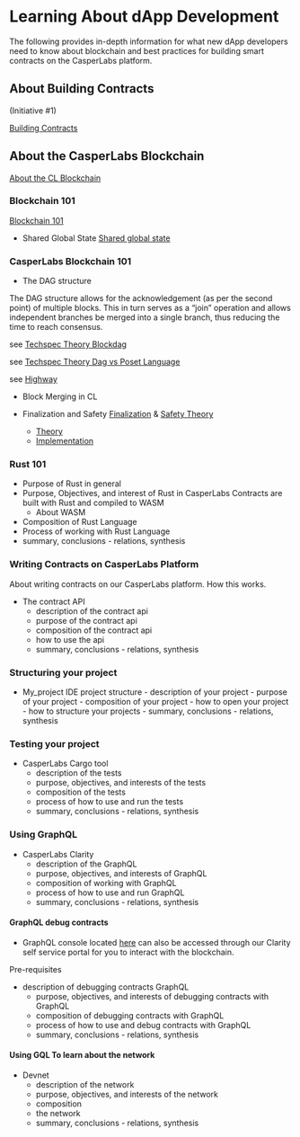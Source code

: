 
Learning About dApp Development
===============================

The following provides in-depth information for what new dApp developers need to know about blockchain and best practices for building smart contracts on the CasperLabs platform.

About Building Contracts
------------------------
(Initiative #1)

[Building Contracts](https://github.com/CasperLabs/CasperLabs/blob/master/docs/CONTRACTS.md)

About the CasperLabs Blockchain
-------------------------------

[About the CL Blockchain](https://techspec.casperlabs.io/en/latest/implementation/index.html#casperlabs-blockchain-design)

### Blockchain 101

[Blockchain 101](https://casperlabs.atlassian.net/wiki/spaces/EN/pages/8028213/Reading+List#ReadingList-Blockchain101)

- Shared Global State
[Shared global state](https://techspec.casperlabs.io/en/latest/implementation/global-state.html#global-state-head)


### CasperLabs Blockchain 101

- The DAG structure

The DAG structure allows for the acknowledgement (as per the second point) of multiple blocks. This in turn serves as a “join” operation and allows independent branches be merged into a single branch, thus reducing the time to reach consensus.

see [Techspec Theory Blockdag](https://techspec.casperlabs.io/en/latest/theory/naive-blockchain.html#blockdag)

see [Techspec Theory Dag vs Poset Language](https://techspec.casperlabs.io/en/latest/theory/naive-blockchain.html#dag-vs-poset-language)

see [Highway](https://techspec.casperlabs.io/en/latest/theory/highway.html#motivation)

- Block Merging in CL

- Finalization and Safety
  [Finalization](https://techspec.casperlabs.io/en/latest/theory/abstract-consensus.html#finality) & [Safety Theory](https://techspec.casperlabs.io/en/latest/theory/highway.html#highway)

  - [Theory](...)
  - [Implementation](https://techspec.casperlabs.io/en/latest/implementation/p2p.html#communications)


### Rust 101

- Purpose of Rust in general
- Purpose, Objectives, and interest of Rust in CasperLabs
  Contracts are built with Rust and compiled to WASM
  - About WASM
- Composition of Rust Language
- Process of working with Rust Language
- summary, conclusions - relations, synthesis

### Writing Contracts on CasperLabs Platform

About writing contracts on our CasperLabs platform.
How this works.

- The contract API
    - description of the contract api
    - purpose of the contract api
    - composition of the contract api
    - how to use the api
    - summary, conclusions - relations, synthesis

### Structuring your project

- My_project IDE project structure
      - description of your project
      - purpose of your project
      - composition of your project
      - how to open your project
      - how to structure your projects
      - summary, conclusions - relations, synthesis


### Testing your project
- CasperLabs Cargo tool
    - description of the tests
    - purpose, objectives, and interests of the tests
    - composition of the tests
    - process of how to use and run the tests
    - summary, conclusions - relations, synthesis


### Using GraphQL

- CasperLabs Clarity
    - description of the GraphQL
    - purpose, objectives, and interests of GraphQL
    - composition of working with GraphQL
    - process of how to use and run GraphQL
    - summary, conclusions - relations, synthesis


#### GraphQL debug contracts

- GraphQL console located [here](http://devnet-graphql.casperlabs.io:40403/graphql) can also be accessed through our Clarity self service portal for you to interact with the blockchain.

 Pre-requisites

  - description of debugging contracts GraphQL
    - purpose, objectives, and interests of debugging contracts with GraphQL
    - composition of debugging contracts with GraphQL
    - process of how to use and debug contracts with GraphQL
    - summary, conclusions - relations, synthesis


#### Using GQL To learn about the network

- Devnet
  - description of the network
  - purpose, objectives, and interests of the network
  - composition
  - the network
  - summary, conclusions - relations, synthesis

